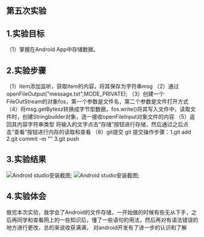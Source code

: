   ## 第五次实验
 
## 1.实验目标
   （1）掌握在Android App中存储数据。
## 2.实验步骤
   （1）item添加监听，获取item的内容，将其保存为字符串msg
   （2）通过openFileOutput("message.txt",MODE_PRIVATE);
   （3）创建一个FileOutStream的对象fos，第一个参数是文件名，第二个参数是文件打开方式
   （4）将msg.getBytesz转换成字节型数据，fos.write()将其写入文件中，读取文件时，创建Stringbuilder对象，逐一接收openFileInput对象文件的内容
   （5）返回其内容字符串类型 将输入的文字点击“存储”按钮进行存储，然后通过之后点击“查看”按钮进行内存的读取和查看
   （6）git提交  git 提交操作步骤：1.git add   2.git commit -m ""    3.git push 
## 3.实验结果
![Android studio安装截图](https://github.com/Caixz/android-labs-2018/blob/master/soft1614080902309/%E7%AC%AC%E4%BA%94%E6%AC%A1%E5%AE%9E%E9%AA%8C2.png);
![Android studio安装截图](https://github.com/Caixz/android-labs-2018/blob/master/soft1614080902309/%E7%AC%AC%E4%BA%94%E6%AC%A1%E5%AE%9E%E9%AA%8C1.png);
## 4.实验体会
 做完本次实验，我学会了Android的文件存储，一开始做的时候有些无从下手，之后再同学和查看网上的一些知识后，懂了一些语句的用法，然后再对有语法错误的地方进行更改，总的来说收获满满，
 对android开发有了进一步的认识和了解

